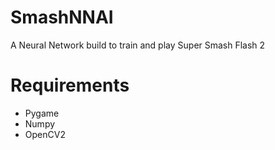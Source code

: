 # SmashNNAI
A Neural Network build to train and play Super Smash Flash 2

# Requirements
- Pygame
- Numpy
- OpenCV2
